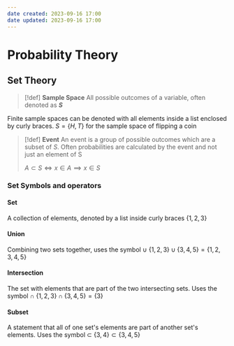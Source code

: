 ```yaml
---
date created: 2023-09-16 17:00
date updated: 2023-09-16 17:00
---
```


# Probability Theory

## Set Theory

> [!def]
> **Sample Space**
> All possible outcomes of a variable, often denoted as **$S$**

Finite sample spaces can be denoted with all elements inside a list enclosed by curly braces.
$S=\{H,T\}$ for the sample space of flipping a coin

> [!def]
> **Event**
> An event is a group of possible outcomes which are a subset of $S$. Often probabilities are calculated by the event and not just an element of S
> 
> $A\subset S\iff x\in A \implies x\in S$

### Set Symbols and operators
#### Set
A collection of elements, denoted by a list inside curly braces
$\{1, 2, 3\}$

#### Union
Combining two sets together, uses the symbol $\cup$
$\{1,2,3\}\cup\{3,4,5\}=\{1,2,3,4,5\}$

#### Intersection
The set with elements that are part of the two intersecting sets. Uses the symbol $\cap$
$\{1,2,3\}\cap\{3,4,5\}=\{3\}$

#### Subset
A statement that all of one set's elements are part of another set's elements. Uses the symbol $\subset$
$\{3,4\}\subset\{3,4,5\}$

#### 